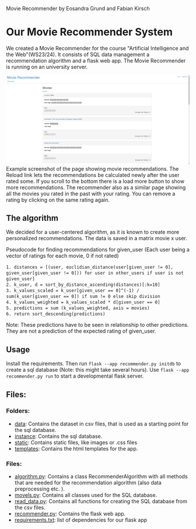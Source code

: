 Movie Recommender by Eosandra Grund and Fabian Kirsch

# Our Movie Recommender System
We created a Movie Recommender for the course "Artificial Intelligence and the Web"(WS23/24). It consists of SQL data management a recommendation algorithm and a flask web app. The Movie Recommender is running on an university server. 

![Example screenshot of the page showing movie recommendations. At the top is a head area having a link to the homepage a "sign_out" link and shows the current authenticated user. In the middle are the Movie recommendations, a reload link, and three movies. One shows a rating of 2/5 stars. For each movie there is the titel, the genres, user generated tags, the average user rating as well as a field to rate in stars. ](Examples/Example_Screenshot_Movies.png)
Example screenshot of the page showing movie recommendations. The Reload link lets the recommendations be calculated newly after the user rated some. If you scroll to the bottom there is a load more button to show more recommendations. 
The recommender also as a similar page showing all the movies you rated in the past with your rating. You can remove a rating by clicking on the same rating again. 

## The algorithm
We decided for a user-centered algorithm, as it is known to create more personalized recommendations. The data is saved in a matrix movie x user.

Pseudocode for finding recommendations for given_user (Each user being a vector of ratings for each movie, 0 if not rated)
``` plaintext
1. distances = [(user, euclidian_distance(user[given_user != 0], given_user[given_user != 0])) for user in other_users if user is not given_user]
2. k_user, d = sort_by_distance_ascending(distances)[:k=10]
3. k_values_scaled = k_user[given_user == 0]^(-1) / sum(k_user[given_user == 0]) if sum != 0 else skip division
4. k_values_weighted = k_values_scaled * d[given_user == 0]
5. predictions = sum (k_values_weighted, axis = movies)
6. return sort_descending(predictions)
```

Note: These predictions have to be seen in relationship to other predictions. They are not a prediction of the expected rating of given_user.

## Usage
Install the requirements. Then run `flask --app recommender.py initdb` to create a sql database (Note: this might take several hours). Use `flask --app recommender.py run` to start a developmental flask server. 

## Files: 
### Folders:
* [data](data): Contains the dataset in csv files, that is used as a starting point for the sql database.
* [instance](instance): Contains the sql database. 
* [static](static): Contains static files, like images or .css files
* [templates](templates): Contains the html templates for the app. 

### Files:
* [algorithm.py](algorithm.py): Contains a class RecommenderAlgorithm with all methods that are needed for the recommendation algorithm (also data preprocessing etc. ).
* [movels.py](movels.py): Contains all classes used for the SQL database. 
* [read_data.py](read_data.py): Contains all functions for creating the SQL database from the csv files. 
* [recommender.py](recommender.py): Contains the flask web app. 
* [requirements.txt](requirements.txt): list of dependencies for our flask app